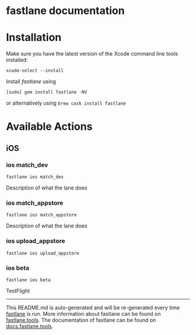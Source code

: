 fastlane documentation
================
# Installation

Make sure you have the latest version of the Xcode command line tools installed:

```
xcode-select --install
```

Install _fastlane_ using
```
[sudo] gem install fastlane -NV
```
or alternatively using `brew cask install fastlane`

# Available Actions
## iOS
### ios match_dev
```
fastlane ios match_dev
```
Description of what the lane does
### ios match_appstore
```
fastlane ios match_appstore
```
Description of what the lane does
### ios upload_appstore
```
fastlane ios upload_appstore
```

### ios beta
```
fastlane ios beta
```
TestFlight

----

This README.md is auto-generated and will be re-generated every time [fastlane](https://fastlane.tools) is run.
More information about fastlane can be found on [fastlane.tools](https://fastlane.tools).
The documentation of fastlane can be found on [docs.fastlane.tools](https://docs.fastlane.tools).
